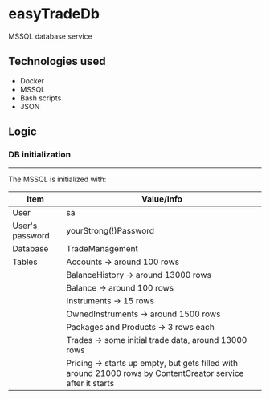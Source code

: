 # easyTradeDb

MSSQL database service

## Technologies used

- Docker
- MSSQL
- Bash scripts
- JSON

## Logic

### DB initialization

---

The MSSQL is initialized with:

| Item            | Value/Info                                                                                                   |
| --------------- | ------------------------------------------------------------------------------------------------------------ |
| User            | sa                                                                                                           |
| User's password | yourStrong(!)Password                                                                                        |
| Database        | TradeManagement                                                                                              |
| Tables          | Accounts -> around 100 rows                                                                                  |
|                 | BalanceHistory -> around 13000 rows                                                                          |
|                 | Balance -> around 100 rows                                                                                   |
|                 | Instruments -> 15 rows                                                                                       |
|                 | OwnedInstruments -> around 1500 rows                                                                         |
|                 | Packages and Products -> 3 rows each                                                                         |
|                 | Trades -> some initial trade data, around 13000 rows                                                         |
|                 | Pricing -> starts up empty, but gets filled with around 21000 rows by ContentCreator service after it starts |
